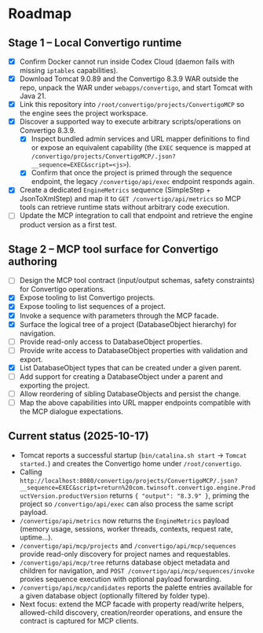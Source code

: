 # Roadmap

## Stage 1 – Local Convertigo runtime
- [x] Confirm Docker cannot run inside Codex Cloud (daemon fails with missing `iptables` capabilities).
- [x] Download Tomcat 9.0.89 and the Convertigo 8.3.9 WAR outside the repo, unpack the WAR under `webapps/convertigo`, and start Tomcat with Java 21.
- [x] Link this repository into `/root/convertigo/projects/ConvertigoMCP` so the engine sees the project workspace.
- [x] Discover a supported way to execute arbitrary scripts/operations on Convertigo 8.3.9.
  - [x] Inspect bundled admin services and URL mapper definitions to find or expose an equivalent capability (the `EXEC` sequence is mapped at `/convertigo/projects/ConvertigoMCP/.json?__sequence=EXEC&script=<js>`).
  - [x] Confirm that once the project is primed through the sequence endpoint, the legacy `/convertigo/api/exec` endpoint responds again.
- [x] Create a dedicated `EngineMetrics` sequence (SimpleStep + JsonToXmlStep) and map it to `GET /convertigo/api/metrics` so MCP tools can retrieve runtime stats without arbitrary code execution.
- [ ] Update the MCP integration to call that endpoint and retrieve the engine product version as a first test.

## Stage 2 – MCP tool surface for Convertigo authoring
- [ ] Design the MCP tool contract (input/output schemas, safety constraints) for Convertigo operations.
- [x] Expose tooling to list Convertigo projects.
- [x] Expose tooling to list sequences of a project.
- [x] Invoke a sequence with parameters through the MCP facade.
- [x] Surface the logical tree of a project (DatabaseObject hierarchy) for navigation.
- [ ] Provide read-only access to DatabaseObject properties.
- [ ] Provide write access to DatabaseObject properties with validation and export.
- [x] List DatabaseObject types that can be created under a given parent.
- [ ] Add support for creating a DatabaseObject under a parent and exporting the project.
- [ ] Allow reordering of sibling DatabaseObjects and persist the change.
- [ ] Map the above capabilities into URL mapper endpoints compatible with the MCP dialogue expectations.

## Current status (2025-10-17)
- Tomcat reports a successful startup (`bin/catalina.sh start` → `Tomcat started.`) and creates the Convertigo home under `/root/convertigo`.
- Calling `http://localhost:8080/convertigo/projects/ConvertigoMCP/.json?__sequence=EXEC&script=return%20com.twinsoft.convertigo.engine.ProductVersion.productVersion` returns `{ "output": "8.3.9" }`, priming the project so `/convertigo/api/exec` can also process the same script payload.
- `/convertigo/api/metrics` now returns the `EngineMetrics` payload (memory usage, sessions, worker threads, contexts, request rate, uptime...).
- `/convertigo/api/mcp/projects` and `/convertigo/api/mcp/sequences` provide read-only discovery for project names and requestables.
- `/convertigo/api/mcp/tree` returns database object metadata and children for navigation, and `POST /convertigo/api/mcp/sequences/invoke` proxies sequence execution with optional payload forwarding.
- `/convertigo/api/mcp/candidates` reports the palette entries available for a given database object (optionally filtered by folder type).
- Next focus: extend the MCP facade with property read/write helpers, allowed-child discovery, creation/reorder operations, and ensure the contract is captured for MCP clients.
